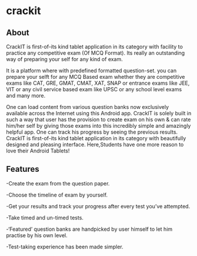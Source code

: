 crackit
=======
About
-----
CrackIT is first-of-its kind tablet application in its category with facility to practice any competitive exam (Of MCQ Format). 
Its really an outstanding way of preparing your self for any kind of exam.

It is a platform where with predefined formatted question-set. you can prepare your selft for any MCQ Based exam whether they are competitive exams like CAT, GRE, GMAT, CMAT, XAT, SNAP or entrance exams like JEE, VIT or any civil service based exam like UPSC or any school level exams and many more.

One can load content from various question banks now exclusively available across the Internet using this Android app. 
CrackIT is solely built in such a way that user has the provision to create exam on his own & can rate him/her self by giving those exams into this incredibly simple and amazingly helpful app. 
One can track his progress by seeing the previous results.
CrackIT is first-of-its kind tablet application in its category with beautifully designed and pleasing interface. 
Here,Students have one more reason to love their Android Tablets!

Features
--------
-Create the exam from the question paper.

-Choose the timeline of exam by yourself.

-Get your results and track your progress after every test you’ve attempted.

-Take timed and un-timed tests.

-‘Featured’ question banks are handpicked by user himself to let him practise by his own level.

-Test-taking experience has been made simpler.
